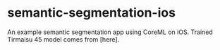 # semantic-segmentation-ios

An example semantic segmentation app using CoreML on iOS. Trained Tirmaisu 45 model comes from [here].
